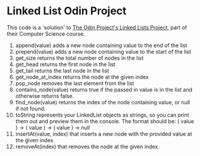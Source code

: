 # Linked List Odin Project

This code is a 'solution' to [The Odin Project's Linked Lists Project](https://www.theodinproject.com/lessons/javascript-linked-lists), part of their Computer Science course.


1. append(value) adds a new node containing value to the end of the list
2. prepend(value) adds a new node containing value to the start of the list
3. get_size returns the total number of nodes in the list
4. get_head returns the first node in the list
5. get_tail returns the last node in the list
6. get_node_at_index returns the node at the given index
7. pop_node removes the last element from the list
8. contains_node(value) returns true if the passed in value is in the list and otherwise returns false.
9. find_node(value) returns the index of the node containing value, or null if not found.
10. toString represents your LinkedList objects as strings, so you can print them out and preview them in the console. The format should be: ( value ) -> ( value ) -> ( value ) -> null
11. insertAt(value, index) that inserts a new node with the provided value at the given index.
12. removeAt(index) that removes the node at the given index.
